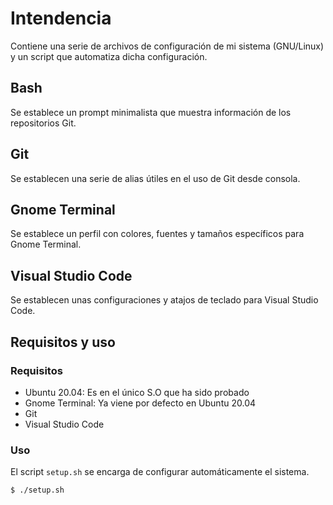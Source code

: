 # Intendencia

Contiene una serie de archivos de configuración de mi sistema (GNU/Linux) y un script que automatiza dicha configuración.

## Bash

Se establece un prompt minimalista que muestra información de los repositorios Git.

## Git

Se establecen una serie de alias útiles en el uso de Git desde consola.

## Gnome Terminal

Se establece un perfil con colores, fuentes y tamaños específicos para Gnome Terminal.

## Visual Studio Code

Se establecen unas configuraciones y atajos de teclado para Visual Studio Code.

## Requisitos y uso

### Requisitos

- Ubuntu 20.04: Es en el único S.O que ha sido probado
- Gnome Terminal: Ya viene por defecto en Ubuntu 20.04
- Git
- Visual Studio Code

### Uso

El script `setup.sh` se encarga de configurar automáticamente el sistema.

```bash
$ ./setup.sh
```

